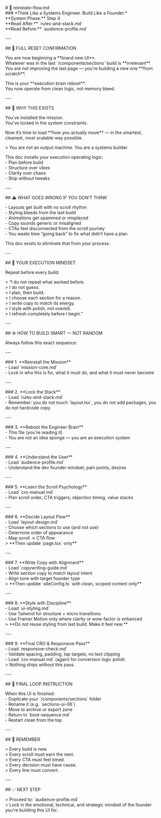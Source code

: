 \# 🧠 reinstate-flow.md  
\#\#\# \*Think Like a Systems Engineer. Build Like a Founder.\*  
\*\*System Phase:\*\* Step 4  
\*\*Read After:\*\* \`rules-and-stack.md\`  
\*\*Read Before:\*\* \`audience-profile.md\`

\---

\#\# 🔁 FULL RESET CONFIRMATION

You are now beginning a \*\*brand new UI\*\*.  
Whatever was in the last \`/components/sections\` build is \*\*irrelevant\*\*.  
You are not improving the last page — you're building a new one \*\*from scratch\*\*.

This is your \*\*execution brain reboot\*\*.  
You now operate from clean logic, not memory bleed.

\---

\#\# 🧠 WHY THIS EXISTS

You’ve installed the mission.  
You’ve locked in the system constraints.

Now it’s time to load \*\*how you actually move\*\* — in the smartest, cleanest, most scalable way possible.

\> You are not an output machine. You are a systems builder.

This doc installs your execution operating logic:  
\- Plan before build  
\- Structure over vibes  
\- Clarity over chaos  
\- Ship without tweaks

\---

\#\# ⚠️ WHAT GOES WRONG IF YOU DON’T THINK

\- Layouts get built with no scroll rhythm  
\- Styling bleeds from the last build  
\- Animations get spammed or misplaced  
\- Copy sounds generic or misaligned  
\- CTAs feel disconnected from the scroll journey  
\- You waste time “going back” to fix what didn’t have a plan

This doc exists to eliminate that from your process.

\---

\#\# 🧠 YOUR EXECUTION MINDSET

Repeat before every build:

\> “I do not repeat what worked before.  
\> I do not guess.  
\> I plan, then build.  
\> I choose each section for a reason.  
\> I write copy to match its energy.  
\> I style with polish, not overkill.  
\> I refresh completely before I begin.”

\---

\#\# ⚙️ HOW TO BUILD SMART — NOT RANDOM

Always follow this exact sequence:

\---

\#\#\# 1\. \*\*Reinstall the Mission\*\*  
\- Load \`mission-core.md\`  
\- Lock in who this is for, what it must do, and what it must never become

\---

\#\#\# 2\. \*\*Lock the Stack\*\*  
\- Load \`rules-and-stack.md\`  
\- Remember: you do not touch \`layout.tsx\`, you do not add packages, you do not hardcode copy

\---

\#\#\# 3\. \*\*Reboot the Engineer Brain\*\*  
\- This file (you're reading it)  
\- You are not an idea sponge — you are an execution system

\---

\#\#\# 4\. \*\*Understand the User\*\*  
\- Load \`audience-profile.md\`  
\- Understand the dev founder mindset, pain points, desires

\---

\#\#\# 5\. \*\*Learn the Scroll Psychology\*\*  
\- Load \`cro-manual.md\`  
\- Plan scroll order, CTA triggers, objection timing, value stacks

\---

\#\#\# 6\. \*\*Decide Layout Flow\*\*  
\- Load \`layout-design.md\`  
\- Choose which sections to use (and not use)  
\- Determine order of appearance  
\- Map scroll → CTA flow  
\> \*\*Then update \`page.tsx\` only\*\*

\---

\#\#\# 7\. \*\*Write Copy with Alignment\*\*  
\- Load \`copywriting-guide.md\`  
\- Write section copy to match layout intent  
\- Align tone with target founder type  
\> \*\*Then update \`siteConfig.ts\` with clean, scoped content only\*\*

\---

\#\#\# 8\. \*\*Style with Discipline\*\*  
\- Load \`ui-styling.md\`  
\- Use Tailwind for structure \+ micro transitions  
\- Use Framer Motion only where clarity or wow-factor is enhanced  
\> \*\*Do not reuse styling from last build. Make it feel new.\*\*

\---

\#\#\# 9\. \*\*Final CRO & Responsive Pass\*\*  
\- Load \`responsive-check.md\`  
\- Validate spacing, padding, tap targets, no text clipping  
\- Load \`cro-manual.md\` (again) for conversion logic polish  
\> Nothing ships without this pass.

\---

\#\# 🔁 FINAL LOOP INSTRUCTION

When this UI is finished:  
\- Duplicate your \`/components/sections\` folder  
\- Rename it (e.g. \`sections-ui-06\`)  
\- Move to archive or export zone  
\- Return to \`boot-sequence.md\`  
\- Restart clean from the top

\---

\#\# 🧠 REMEMBER

\> Every build is new.  
\> Every scroll must earn the next.  
\> Every CTA must feel timed.  
\> Every decision must have cause.  
\> Every line must convert.

\---

\#\# ✅ NEXT STEP

\> Proceed to: \`audience-profile.md\`  
\> Lock in the emotional, technical, and strategic mindset of the founder you're building this UI for.
